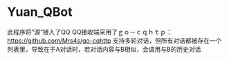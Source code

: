 # Yuan_QBot
此程序将“源”接入了QQ
QQ接收端采用了ｇｏ－ｃｑｈｔｐ：https://github.com/Mrs4s/go-cqhttp
支持多轮对话，但所有对话都被存在一个列表里，导致在于A对话时，若对话内容与B相似，会调用与B的历史对话
